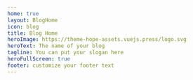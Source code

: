 ```yaml
---
home: true
layout: BlogHome
icon: blog
title: Blog Home
heroImage: https://theme-hope-assets.vuejs.press/logo.svg
heroText: The name of your blog
tagline: You can put your slogan here
heroFullScreen: true
footer: customize your footer text
---
```

